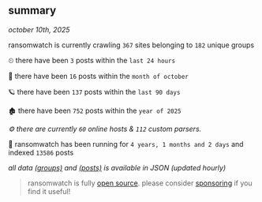 
## summary
_october 10th, 2025_

ransomwatch is currently crawling `367` sites belonging to `182` unique groups

⏲ there have been `3` posts within the `last 24 hours`

🦈 there have been `16` posts within the `month of october`

🪐 there have been `137` posts within the `last 90 days`

🏚 there have been `752` posts within the `year of 2025`

_⚙️ there are currently `60` online hosts & `112` custom parsers._

🦕 ransomwatch has been running for `4 years, 1 months and 2 days` and indexed `13586` posts

_all data  [(groups)](http://https://dataleak.hopeless99.top//groups) and [(posts)](http://https://dataleak.hopeless99.top//posts) is available in JSON (updated hourly)_

> ransomwatch is fully [open source](https://github.com/joshhighet/ransomwatch#ransomwatch--). please consider [sponsoring](https://github.com/sponsors/joshhighet) if you find it useful!

